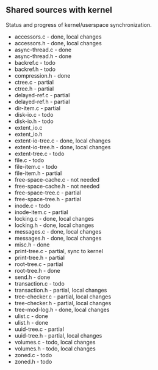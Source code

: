 Shared sources with kernel
--------------------------

Status and progress of kernel/userspace synchronization.

- accessors.c - done, local changes
- accessors.h - done, local changes
- async-thread.c - done
- async-thread.h - done
- backref.c - todo
- backref.h - todo
- compression.h - done
- ctree.c - partial
- ctree.h - partial
- delayed-ref.c - partial
- delayed-ref.h - partial
- dir-item.c - partial
- disk-io.c - todo
- disk-io.h - todo
- extent\_io.c
- extent\_io.h
- extent-io-tree.c - done, local changes
- extent-io-tree.h - done, local changes
- extent-tree.c - todo
- file.c - todo
- file-item.c - todo
- file-item.h - partial
- free-space-cache.c - not needed
- free-space-cache.h - not needed
- free-space-tree.c - partial
- free-space-tree.h - partial
- inode.c - todo
- inode-item.c - partial
- locking.c - done, local changes
- locking.h - done, local changes
- messages.c - done, local changes
- messages.h - done, local changes
- misc.h - done
- print-tree.c - partial, sync to kernel
- print-tree.h - partial
- root-tree.c - partial
- root-tree.h - done
- send.h - done
- transaction.c - todo
- transaction.h - partial, local changes
- tree-checker.c - partial, local changes
- tree-checker.h - partial, local changes
- tree-mod-log.h - done, local changes
- ulist.c - done
- ulist.h - done
- uuid-tree.c - partial
- uuid-tree.h - partial, local changes
- volumes.c - todo, local changes
- volumes.h - todo, local changes
- zoned.c - todo
- zoned.h - todo
